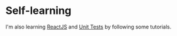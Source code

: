 # Self-learning

I'm also learning [ReactJS](https://github.com/DanielBrito/react-js-tutorials) and [Unit Tests](https://github.com/DanielBrito/learning-unit-testing) by following some tutorials.

